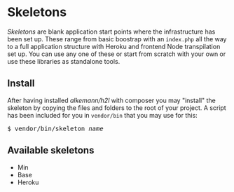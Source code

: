 # Skeletons

*Skeletons* are blank application start points where the infrastructure has been set up. These range from basic boostrap
with an `index.php` all the way to a full application structure with Heroku and frontend Node transpilation set up. You
can use any one of these or start from scratch with your own or use these libraries as standalone tools.

## Install

After having installed *alkemann/h2l* with composer you may "install" the skeleton by copying the files and folders to the
root of your project. A script has been included for you in `vendor/bin` that you may use for this:

<pre>
$ <kbd>vendor/bin/skeleton <var>name</var></kbd>
</pre>

## Available skeletons

- Min
- Base
- Heroku
